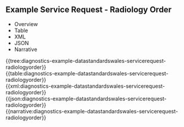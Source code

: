 <div class="warning"><span class="ClinicalWarn"></span></div>

## Example Service Request - Radiology Order

<div class="tab-wrap">
  <ul class="tab-head">
    <li class="tablink" onclick="openCity(this,'tabtree')" data-target="tabtree">
      Overview
    </li>
    <li class="tablink" onclick="openCity(this,'tabtable')" data-target="tabtable">
      Table
    </li>
    <li class="tablink tab-active" onclick="openCity(this,'tabxml')" data-target="tabxml">
      XML
    </li>    
    <li class="tablink" onclick="openCity(this,'tabjson')" data-target="tabjson">
      JSON
    </li>    
    <li class="tablink" onclick="openCity(this,'tabnarrative')" data-target="tabnarrative">
      Narrative
    </li>
  </ul>
  <div class="tab-main">
    <div id="tabtree" class="tabcontent">
{{tree:diagnostics-example-datastandardswales-servicerequest-radiologyorder}}
    </div>
    <div id="tabtable" class="tabcontent">
      {{table:diagnostics-example-datastandardswales-servicerequest-radiologyorder}}
    </div>       
    <div id="tabxml" class="tabcontent active">      
      {{xml:diagnostics-example-datastandardswales-servicerequest-radiologyorder}}
    </div>
    <div id="tabjson" class="tabcontent">
      {{json:diagnostics-example-datastandardswales-servicerequest-radiologyorder}}
    </div>       
    <div id="tabnarrative" class="tabcontent">
      {{narrative:diagnostics-example-datastandardswales-servicerequest-radiologyorder}}
    </div>  
  </div>
</div>